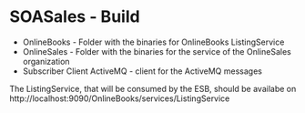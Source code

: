 # SOASales - Build
* OnlineBooks - Folder with the binaries for OnlineBooks ListingService
* OnlineSales - Folder with the binaries for the service of the OnlineSales organization
* Subscriber Client ActiveMQ - client for the ActiveMQ messages

The ListingService, that will be consumed by the ESB, should be availabe on  
http://localhost:9090/OnlineBooks/services/ListingService